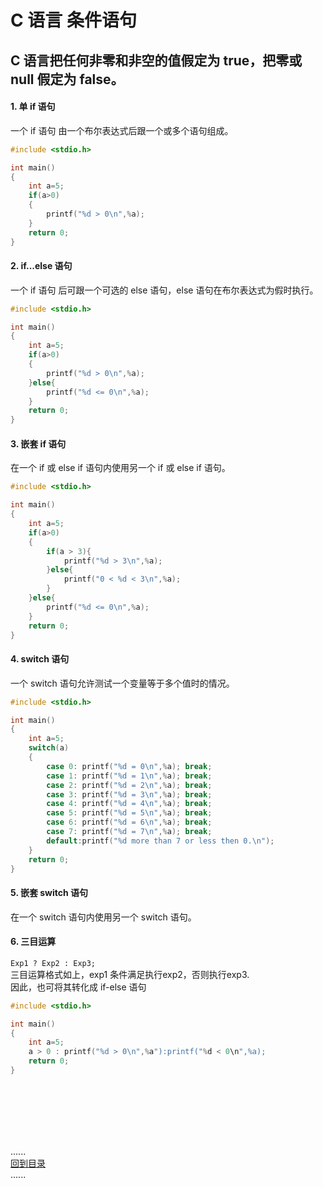 # C 语言 条件语句

## C 语言把任何非零和非空的值假定为 true，把零或 null 假定为 false。

#### 1. 单 if 语句

一个 if 语句 由一个布尔表达式后跟一个或多个语句组成。

```C
#include <stdio.h>

int main()
{
    int a=5;
    if(a>0)
    {
        printf("%d > 0\n",%a);
    }
    return 0;
}
```

#### 2. if...else 语句

一个 if 语句 后可跟一个可选的 else 语句，else 语句在布尔表达式为假时执行。

```C
#include <stdio.h>

int main()
{
    int a=5;
    if(a>0)
    {
        printf("%d > 0\n",%a);
    }else{
        printf("%d <= 0\n",%a);
    }
    return 0;
}
```

#### 3. 嵌套 if 语句

在一个 if 或 else if 语句内使用另一个 if 或 else if 语句。

```C
#include <stdio.h>

int main()
{
    int a=5;
    if(a>0)
    {
        if(a > 3){
            printf("%d > 3\n",%a);
        }else{
            printf("0 < %d < 3\n",%a);
        }
    }else{
        printf("%d <= 0\n",%a);
    }
    return 0;
}
```

#### 4. switch 语句

一个 switch 语句允许测试一个变量等于多个值时的情况。

```C
#include <stdio.h>

int main()
{
    int a=5;
    switch(a)
    {
        case 0: printf("%d = 0\n",%a); break;
        case 1: printf("%d = 1\n",%a); break;
        case 2: printf("%d = 2\n",%a); break;
        case 3: printf("%d = 3\n",%a); break;
        case 4: printf("%d = 4\n",%a); break;
        case 5: printf("%d = 5\n",%a); break;
        case 6: printf("%d = 6\n",%a); break;
        case 7: printf("%d = 7\n",%a); break;
        default:printf("%d more than 7 or less then 0.\n");
    }
    return 0;
}
```

#### 5. 嵌套 switch 语句

在一个 switch 语句内使用另一个 switch 语句。

#### 6. 三目运算

`Exp1 ? Exp2 : Exp3;`  
三目运算格式如上，exp1 条件满足执行exp2，否则执行exp3.  
因此，也可将其转化成 if-else 语句

```C
#include <stdio.h>

int main()
{
    int a=5;
    a > 0 : printf("%d > 0\n",%a"):printf("%d < 0\n",%a);
    return 0;
}
```

<br />
<br />
<br />
<br />
<br />

......     
[回到目录](../contents_page.md)     
......
